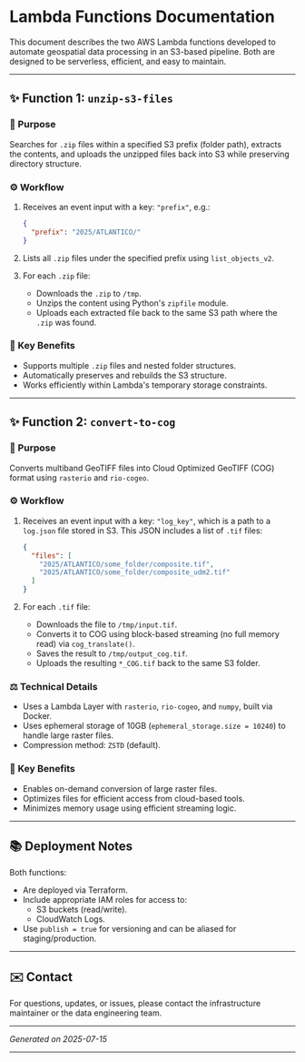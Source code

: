 # Lambda Functions Documentation

This document describes the two AWS Lambda functions developed to automate geospatial data processing in an S3-based pipeline. Both are designed to be serverless, efficient, and easy to maintain.

---

## ✨ Function 1: `unzip-s3-files`

### 🔖 Purpose

Searches for `.zip` files within a specified S3 prefix (folder path), extracts the contents, and uploads the unzipped files back into S3 while preserving directory structure.

### ⚙️ Workflow

1. Receives an event input with a key: `"prefix"`, e.g.:

   ```json
   {
     "prefix": "2025/ATLANTICO/"
   }
   ```

2. Lists all `.zip` files under the specified prefix using `list_objects_v2`.

3. For each `.zip` file:

   - Downloads the `.zip` to `/tmp`.
   - Unzips the content using Python's `zipfile` module.
   - Uploads each extracted file back to the same S3 path where the `.zip` was found.

### 🚀 Key Benefits

- Supports multiple `.zip` files and nested folder structures.
- Automatically preserves and rebuilds the S3 structure.
- Works efficiently within Lambda's temporary storage constraints.

---

## ✨ Function 2: `convert-to-cog`

### 🔖 Purpose

Converts multiband GeoTIFF files into Cloud Optimized GeoTIFF (COG) format using `rasterio` and `rio-cogeo`.

### ⚙️ Workflow

1. Receives an event input with a key: `"log_key"`, which is a path to a `log.json` file stored in S3. This JSON includes a list of `.tif` files:

   ```json
   {
     "files": [
       "2025/ATLANTICO/some_folder/composite.tif",
       "2025/ATLANTICO/some_folder/composite_udm2.tif"
     ]
   }
   ```

2. For each `.tif` file:

   - Downloads the file to `/tmp/input.tif`.
   - Converts it to COG using block-based streaming (no full memory read) via `cog_translate()`.
   - Saves the result to `/tmp/output_cog.tif`.
   - Uploads the resulting `*_COG.tif` back to the same S3 folder.

### ⚖️ Technical Details

- Uses a Lambda Layer with `rasterio`, `rio-cogeo`, and `numpy`, built via Docker.
- Uses ephemeral storage of 10GB (`ephemeral_storage.size = 10240`) to handle large raster files.
- Compression method: `ZSTD` (default).

### 🚀 Key Benefits

- Enables on-demand conversion of large raster files.
- Optimizes files for efficient access from cloud-based tools.
- Minimizes memory usage using efficient streaming logic.

---

## 📚 Deployment Notes

Both functions:

- Are deployed via Terraform.
- Include appropriate IAM roles for access to:
  - S3 buckets (read/write).
  - CloudWatch Logs.
- Use `publish = true` for versioning and can be aliased for staging/production.

---

## ✉️ Contact

For questions, updates, or issues, please contact the infrastructure maintainer or the data engineering team.

---

*Generated on 2025-07-15*

---

